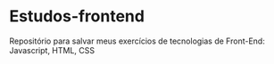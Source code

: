 # Estudos-frontend
Repositório para salvar meus exercícios de tecnologias de Front-End: Javascript, HTML, CSS
